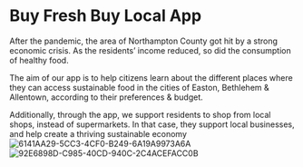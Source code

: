 # Buy Fresh Buy Local App

After the pandemic, the area of Northampton County got hit by a strong economic crisis. 	As the residents’ income reduced, so did the consumption of healthy food.

The aim of our app is to help citizens learn about the different places where they can access sustainable food in the cities of Easton, Bethlehem & Allentown, according to their preferences & budget. 

Additionally, through the app, we support residents to shop from local shops, instead of supermarkets. In that case, they support local businesses, and help create a thriving sustainable economy
![6141AA29-5CC3-4CF0-B249-6A19A9973A6A](https://user-images.githubusercontent.com/64707998/182077720-7fbfa883-ae3f-4c24-b144-7e1c775db0a6.jpeg)
![92E6898D-C985-40CD-940C-2C4ACEFACC0B](https://user-images.githubusercontent.com/64707998/182077772-8253a9f5-4bef-421c-a9bc-70f846590d5c.jpeg)
